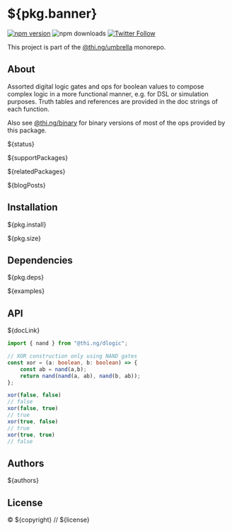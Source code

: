 # ${pkg.banner}

[![npm version](https://img.shields.io/npm/v/${pkg.name}.svg)](https://www.npmjs.com/package/${pkg.name})
![npm downloads](https://img.shields.io/npm/dm/${pkg.name}.svg)
[![Twitter Follow](https://img.shields.io/twitter/follow/thing_umbrella.svg?style=flat-square&label=twitter)](https://twitter.com/thing_umbrella)

This project is part of the
[@thi.ng/umbrella](https://github.com/thi-ng/umbrella/) monorepo.

<!-- TOC -->

## About

Assorted digital logic gates and ops for boolean values to compose
complex logic in a more functional manner, e.g. for DSL or simulation
purposes. Truth tables and references are provided in the doc strings of
each function.

Also see
[@thi.ng/binary](https://github.com/thi-ng/umbrella/tree/develop/packages/binary/src/logic.ts)
for binary versions of most of the ops provided by this package.

${status}

${supportPackages}

${relatedPackages}

${blogPosts}

## Installation

${pkg.install}

${pkg.size}

## Dependencies

${pkg.deps}

${examples}

## API

${docLink}

```ts
import { nand } from "@thi.ng/dlogic";

// XOR construction only using NAND gates
const xor = (a: boolean, b: boolean) => {
    const ab = nand(a,b);
    return nand(nand(a, ab), nand(b, ab));
};

xor(false, false)
// false
xor(false, true)
// true
xor(true, false)
// true
xor(true, true)
// false
```

## Authors

${authors}

## License

&copy; ${copyright} // ${license}
